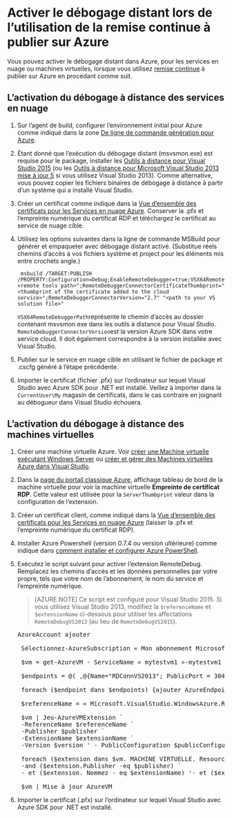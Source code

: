 <properties
    pageTitle="Activer le débogage distant avec remise continue | Microsoft Azure"
    description="Apprenez à activer le débogage distant lors de l’utilisation de la remise continue à déployer Azure"
    services="cloud-services"
    documentationCenter=".net"
    authors="TomArcher"
    manager="douge"
    editor=""/>

<tags
    ms.service="cloud-services"
    ms.workload="infrastructure-services"
    ms.tgt_pltfrm="vm-multiple"
    ms.devlang="dotnet"
    ms.topic="article"
    ms.date="08/15/2016"
    ms.author="tarcher"/>

# <a name="enable-remote-debugging-when-using-continuous-delivery-to-publish-to-azure"></a>Activer le débogage distant lors de l’utilisation de la remise continue à publier sur Azure

Vous pouvez activer le débogage distant dans Azure, pour les services en nuage ou machines virtuelles, lorsque vous utilisez [remise continue](cloud-services-dotnet-continuous-delivery.md) à publier sur Azure en procédant comme suit.

## <a name="enabling-remote-debugging-for-cloud-services"></a>L’activation du débogage à distance des services en nuage

1. Sur l’agent de build, configurer l’environnement initial pour Azure comme indiqué dans la zone [De ligne de commande génération pour Azure](http://msdn.microsoft.com/library/hh535755.aspx).
2. Étant donné que l’exécution du débogage distant (msvsmon.exe) est requise pour le package, installer les [Outils à distance pour Visual Studio 2015](http://www.microsoft.com/en-us/download/details.aspx?id=48155) (ou les [Outils à distance pour Microsoft Visual Studio 2013 mise à jour 5](https://www.microsoft.com/en-us/download/details.aspx?id=48156) si vous utilisez Visual Studio 2013). Comme alternative, vous pouvez copier les fichiers binaires de débogage à distance à partir d’un système qui a installé Visual Studio.
3. Créer un certificat comme indiqué dans la [Vue d’ensemble des certificats pour les Services en nuage Azure](cloud-services-certs-create.md). Conserver la .pfx et l’empreinte numérique du certificat RDP et téléchargez le certificat au service de nuage cible.
4. Utilisez les options suivantes dans la ligne de commande MSBuild pour générer et empaqueter avec débogage distant activé. (Substitue réels chemins d’accès à vos fichiers système et project pour les éléments mis entre crochets angle.)

        msbuild /TARGET:PUBLISH /PROPERTY:Configuration=Debug;EnableRemoteDebugger=true;VSX64RemoteDebuggerPath="<remote tools path>";RemoteDebuggerConnectorCertificateThumbprint="<thumbprint of the certificate added to the cloud service>";RemoteDebuggerConnectorVersion="2.7" "<path to your VS solution file>"

    `VSX64RemoteDebuggerPath`représente le chemin d’accès au dossier contenant msvsmon.exe dans les outils à distance pour Visual Studio.
    `RemoteDebuggerConnectorVersion`est la version Azure SDK dans votre service cloud. Il doit également correspondre à la version installée avec Visual Studio.

5. Publier sur le service en nuage cible en utilisant le fichier de package et .cscfg généré à l’étape précédente.
6. Importer le certificat (fichier .pfx) sur l’ordinateur sur lequel Visual Studio avec Azure SDK pour .NET est installé. Veillez à importer dans la `CurrentUser\My` magasin de certificats, dans le cas contraire en joignant au débogueur dans Visual Studio échouera.

## <a name="enabling-remote-debugging-for-virtual-machines"></a>L’activation du débogage à distance des machines virtuelles

1. Créer une machine virtuelle Azure. Voir [créer une Machine virtuelle exécutant Windows Server](../virtual-machines/virtual-machines-windows-hero-tutorial.md) ou [créer et gérer des Machines virtuelles Azure dans Visual Studio](../virtual-machines/virtual-machines-windows-classic-manage-visual-studio.md).
2. Dans la [page du portail classique Azure](http://go.microsoft.com/fwlink/p/?LinkID=269851), affichage tableau de bord de la machine virtuelle pour voir la machine virtuelle **Empreinte de certificat RDP**. Cette valeur est utilisée pour la `ServerThumbprint` valeur dans la configuration de l’extension.
3. Créer un certificat client, comme indiqué dans la [Vue d’ensemble des certificats pour les Services en nuage Azure](cloud-services-certs-create.md) (laisser la .pfx et l’empreinte numérique du certificat RDP).
4. Installer Azure Powershell (version 0.7.4 ou version ultérieure) comme indiqué dans [comment installer et configurer Azure PowerShell](../powershell-install-configure.md).
5. Exécutez le script suivant pour activer l’extension RemoteDebug. Remplacez les chemins d’accès et les données personnelles par votre propre, tels que votre nom de l’abonnement, le nom du service et l’empreinte numérique.

    >[AZURE.NOTE] Ce script est configuré pour Visual Studio 2015. Si vous utilisez Visual Studio 2013, modifiez la `$referenceName` et `$extensionName` ci-dessous pour utiliser les affectations `RemoteDebugVS2013` (au lieu de `RemoteDebugVS2015`).

    <pre>
   AzureAccount ajouter

    Sélectionnez-AzureSubscription « Mon abonnement Microsoft »

    $vm = get-AzureVM - ServiceName « mytestvm1 »-mytestvm1 « nom »

    $endpoints = @( ,@{Name="RDConnVS2013"; PublicPort = 30400 ; PrivatePort = 30398} ,@{Name="RDFwdrVS2013"; PublicPort = 31400 ; PrivatePort = 31398})  

    foreach ($endpoint dans $endpoints) {ajouter AzureEndpoint - machine virtuelle $vm-nommer $endpoint. Name - tcp Protocol - PublicPort $endpoint. PublicPort - Port_local $endpoint. PrivatePort}

    $referenceName = « Microsoft.VisualStudio.WindowsAzure.RemoteDebug.RemoteDebugVS2015 » $publisher = « Microsoft.VisualStudio.WindowsAzure.RemoteDebug » $extensionName = « RemoteDebugVS2015 » $version = « 1.* » $publicConfiguration = «<PublicConfig>< Connector.Enabled > true < /Connector.Enabled ><ClientThumbprint>56D7D1B25B472268E332F7FC0C87286458BFB6B2</ClientThumbprint><ServerThumbprint>E7DCB00CB916C468CC3228261D6E4EE45C8ED3C6</ServerThumbprint><ConnectorPort>30398</ConnectorPort><ForwarderPort>31398</ForwarderPort></PublicConfig>»

    $vm | Jeu-AzureVMExtension `
    -ReferenceName $referenceName ` 
    -Publisher $publisher `
    -ExtensionName $extensionName ` 
    -Version $version ' - PublicConfiguration $publicConfiguration

    foreach ($extension dans $vm. MACHINE VIRTUELLE. ResourceExtensionReferences) {si (($extension. Nom de la référence - eq $referenceName) `
    -and ($extension.Publisher -eq $publisher) ` 
    - et ($extension. Nommez - eq $extensionName) '- et ($extension. Version - eq $version)) {$extension. ResourceExtensionParameterValues [0]. Clé = 'config.txt' saut}}

    $vm | Mise à jour AzureVM </pre>

6. Importer le certificat (.pfx) sur l’ordinateur sur lequel Visual Studio avec Azure SDK pour .NET est installé.
